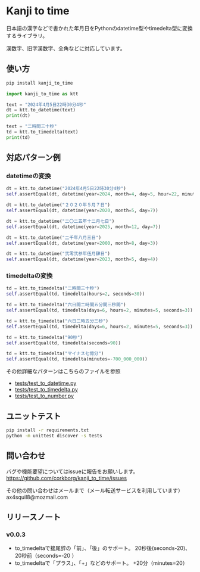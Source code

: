 # Kanji to time

日本語の漢字などで書かれた年月日をPythonのdatetime型やtimedelta型に変換するライブラリ。

漢数字、旧字漢数字、全角などに対応しています。

## 使い方

```bash
pip install kanji_to_time
```

```python
import kanji_to_time as ktt

text = "2024年4月5日22時30分4秒"
dt = ktt.to_datetime(text)
print(dt)

text = "二時間三十秒"
td = ktt.to_timedelta(text)
print(td)
```

## 対応パターン例

### datetimeの変換

```python
dt = ktt.to_datetime("2024年4月5日22時30分4秒")
self.assertEqual(dt, datetime(year=2024, month=4, day=5, hour=22, minute=30, second=4))

dt = ktt.to_datetime("２０２０年５月７日")
self.assertEqual(dt, datetime(year=2020, month=5, day=7))

dt = ktt.to_datetime("二〇二五年十二月七日")
self.assertEqual(dt, datetime(year=2025, month=12, day=7))

dt = ktt.to_datetime("二千年八月三日")
self.assertEqual(dt, datetime(year=2000, month=8, day=3))

dt = ktt.to_datetime("弐零弐参年伍月肆日")
self.assertEqual(dt, datetime(year=2023, month=5, day=4))
```

### timedeltaの変換

```python
td = ktt.to_timedelta("二時間三十秒")
self.assertEqual(td, timedelta(hours=2, seconds=30))

td = ktt.to_timedelta("六日間二時間五分間三秒間")
self.assertEqual(td, timedelta(days=6, hours=2, minutes=5, seconds=3))

td = ktt.to_timedelta("六日二時五分三秒")
self.assertEqual(td, timedelta(days=6, hours=2, minutes=5, seconds=3))

td = ktt.to_timedelta("90秒")
self.assertEqual(td, timedelta(seconds=90))

td = ktt.to_timedelta("マイナス七億分")
self.assertEqual(td, timedelta(minutes=-700_000_000))
```

その他詳細なパターンはこちらのファイルを参照
* [tests/test_to_datetime.py](tests/test_to_datetime.py)
* [tests/test_to_timedelta.py](tests/test_to_timedelta.py)
* [tests/test_to_number.py](tests/test_to_number.py)

## ユニットテスト

```bash
pip install -r requirements.txt
python -m unittest discover -s tests
```

## 問い合わせ

バグや機能要望についてはissueに報告をお願いします。<br/>
https://github.com/corkborg/kanji_to_time/issues

その他の問い合わせはメールまで（メール転送サービスを利用しています）<br/>
ax4squil8&#064;mozmail.com

## リリースノート

### v0.0.3

* to_timedeltaで接尾辞の「前」、「後」のサポート。 20秒後(seconds-20)、20秒前（seconds=-20 ）
* to_timedeltaで「プラス」、「+」などのサポート。 +20分（minutes=20）